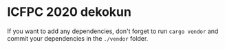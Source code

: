 # ICFPC 2020 dekokun
If you want to add any dependencies, don't forget to run `cargo vendor` and commit your dependencies in the `./vendor` folder.